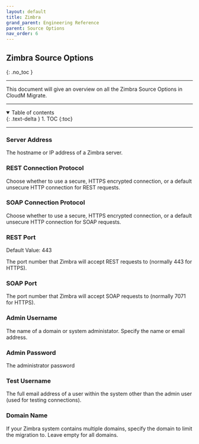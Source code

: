 ```yaml
---
layout: default
title: Zimbra
grand_parent: Engineering Reference
parent: Source Options
nav_order: 6
---
```


## Zimbra Source Options
{: .no_toc }

---
This document will give an overview on all the Zimbra Source Options in CloudM Migrate. 

---
<a name="top"></a>
<details open markdown="block">
  <summary>
    Table of contents
  </summary>
  {: .text-delta }
1. TOC
{:toc}
</details>

---
### Server Address

The hostname or IP address of a Zimbra server.

### REST Connection Protocol

Choose whether to use a secure, HTTPS encrypted connection, or a default unsecure HTTP connection for REST requests.

### SOAP Connection Protocol

Choose whether to use a secure, HTTPS encrypted connection, or a default unsecure HTTP connection for SOAP requests.

### REST Port
Default Value: 443

The port number that Zimbra will accept REST requests to (normally 443 for HTTPS).

### SOAP Port

The port number that Zimbra will accept SOAP requests to (normally 7071 for HTTPS).

### Admin Username

The name of a domain or system administator. Specify the name or email address.

### Admin Password

The administrator password

### Test Username

The full email address of a user within the system other than the admin user (used for testing connections).

### Domain Name

If your Zimbra system contains multiple domains, specify the domain to limit the migration to. Leave empty for all domains.



